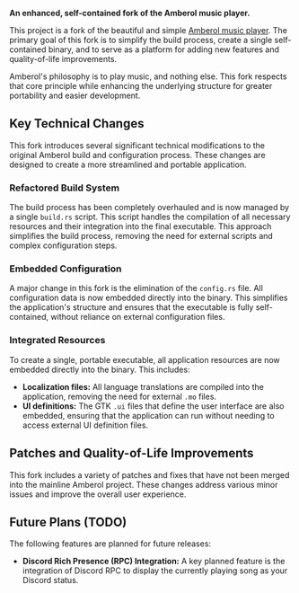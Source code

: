**An enhanced, self-contained fork of the Amberol music player.**

This project is a fork of the beautiful and simple [Amberol music player](https://gitlab.gnome.org/World/amberol). The primary goal of this fork is to simplify the build process, create a single self-contained binary, and to serve as a platform for adding new features and quality-of-life improvements.

Amberol's philosophy is to play music, and nothing else. This fork respects that core principle while enhancing the underlying structure for greater portability and easier development.

## Key Technical Changes

This fork introduces several significant technical modifications to the original Amberol build and configuration process. These changes are designed to create a more streamlined and portable application.

### Refactored Build System

The build process has been completely overhauled and is now managed by a single `build.rs` script. This script handles the compilation of all necessary resources and their integration into the final executable. This approach simplifies the build process, removing the need for external scripts and complex configuration steps.

### Embedded Configuration

A major change in this fork is the elimination of the `config.rs` file. All configuration data is now embedded directly into the binary. This simplifies the application's structure and ensures that the executable is fully self-contained, without reliance on external configuration files.

### Integrated Resources

To create a single, portable executable, all application resources are now embedded directly into the binary. This includes:

*   **Localization files:** All language translations are compiled into the application, removing the need for external `.mo` files.
*   **UI definitions:** The GTK `.ui` files that define the user interface are also embedded, ensuring that the application can run without needing to access external UI definition files.

## Patches and Quality-of-Life Improvements

This fork includes a variety of patches and fixes that have not been merged into the mainline Amberol project. These changes address various minor issues and improve the overall user experience.

## Future Plans (TODO)

The following features are planned for future releases:

*   **Discord Rich Presence (RPC) Integration:** A key planned feature is the integration of Discord RPC to display the currently playing song as your Discord status.
